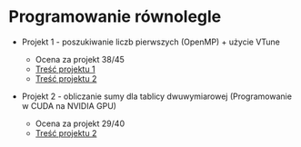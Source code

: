 # Programowanie równolegle

* Projekt 1 - poszukiwanie liczb pierwszych (OpenMP) + użycie VTune
  * Ocena za projekt 38/45
  * [Treść projektu 1](https://github.com/mr-SCWN/Programowanie-rownolegle/blob/main/Projekt%201/lab_openmp_pr24.pdf)
  * [Treść projektu 2](https://github.com/mr-SCWN/Programowanie-rownolegle/blob/main/Projekt%201/sprawozdanie_opm_24.pdf)

* Projekt 2 - obliczanie sumy dla tablicy dwuwymiarowej (Programowanie w CUDA na NVIDIA GPU)
    * Ocena za projekt 29/40
    * [Treść projektu 2](https://github.com/mr-SCWN/Programowanie-rownolegle/blob/main/Projekt%202/GPU_lab2024.pdf)
